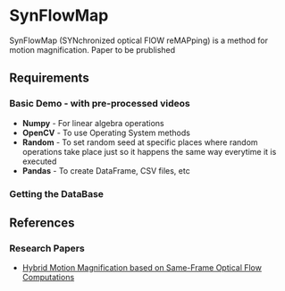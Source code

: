 # SynFlowMap

SynFlowMap (SYNchronized optical FlOW reMAPping) is a method for motion magnification.
Paper to be prublished

## Requirements

### Basic Demo - with pre-processed videos
* **Numpy** - For linear algebra operations
* **OpenCV** - To use Operating System methods
* **Random** - To set random seed at specific places where random operations take place just so it happens the same way everytime it is executed
* **Pandas** - To create DataFrame, CSV files, etc
### Getting the DataBase



## References


### Research Papers

* [Hybrid Motion Magnification based on Same-Frame Optical Flow Computations](https://ieeexplore.ieee.org/iel7/9287028/9287048/09287152.pdf?casa_token=q4Ya2dqwq8UAAAAA:vAitDPKaK8UGNVuHNMsSkFVC0P5YhhhF2x63i8N9IQtRQrgIPFF_SWfUHMCL-c7sFr2Fr1vsFQ)

